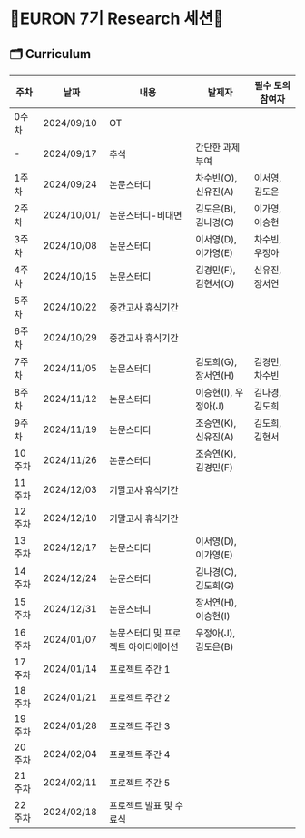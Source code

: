# 🐥EURON 7기 Research 세션🐥

## 🗂️ Curriculum
|주차|날짜|내용|발제자|필수 토의 참여자
|---|---|---|---|---|
|0주차|2024/09/10|OT||	
|-|2024/09/17|추석|간단한 과제 부여||
|1주차|2024/09/24|논문스터디|차수빈(O), 신유진(A)|이서영, 김도은|
|2주차|2024/10/01/|논문스터디-비대면|김도은(B), 김나경(C)|이가영, 이승현|
|3주차|2024/10/08|논문스터디|이서영(D), 이가영(E)|차수빈, 우정아|
|4주차|2024/10/15|논문스터디|김경민(F), 김현서(O)|신유진, 장서연|
|5주차|2024/10/22|중간고사 휴식기간|||
|6주차|2024/10/29|중간고사 휴식기간|||
|7주차|2024/11/05|논문스터디|김도희(G), 장서연(H)|김경민, 차수빈|
|8주차|2024/11/12|논문스터디|이승현(I), 우정아(J)|김나경, 김도희|
|9주차|2024/11/19|논문스터디|조승연(K), 신유진(A)|김도희, 김현서|
|10주차|2024/11/26|논문스터디|조승연(K), 김경민(F)||
|11주차|2024/12/03|기말고사 휴식기간|||
|12주차|2024/12/10|기말고사 휴식기간|||
|13주차|2024/12/17|논문스터디|이서영(D), 이가영(E)||
|14주차|2024/12/24|논문스터디|김나경(C), 김도희(G)||
|15주차|2024/12/31|논문스터디|장서연(H), 이승현(I)||
|16주차|2024/01/07|논문스터디 및 프로젝트 아이디에이션|우정아(J), 김도은(B)||
|17주차|2024/01/14|프로젝트 주간 1	
|18주차|2024/01/21|프로젝트 주간 2	
|19주차|2024/01/28|프로젝트 주간 3	
|20주차|2024/02/04|프로젝트 주간 4	
|21주차|2024/02/11|프로젝트 주간 5	
|22주차|2024/02/18|프로젝트 발표 및 수료식 

